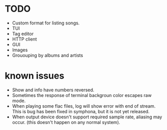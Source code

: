 # TODO
- Custom format for listing songs.
- TUI
- Tag editor
- HTTP client
- GUI
- Images
- Grououping by albums and artists

# known issues
- Show and info have numbers reversed.
- Sometimes the response of terminal backgroun color escapes raw mode.
- When playing some flac files, log will show error with end of stream. This is
  bug has been fixed in symphona, but it is not yet released.
- When output device doesn't support required sample rate, aliasing may occur.
  (this doesn't happen on any normal system).
